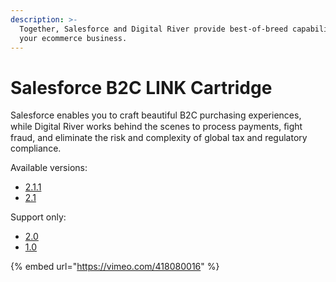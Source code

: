```yaml
---
description: >-
  Together, Salesforce and Digital River provide best-of-breed capabilities for
  your ecommerce business.
---
```


# Salesforce B2C LINK Cartridge

Salesforce enables you to craft beautiful B2C purchasing experiences, while Digital River works behind the scenes to process payments, ﬁght fraud, and eliminate the risk and complexity of global tax and regulatory compliance.

Available versions:&#x20;

* [2.1.1](https://docs.digitalriver.com/salesforce-b2c/v/2.1.1-1/)
* [2.1](https://docs.digitalriver.com/salesforce-b2c/v/salesforce-b2c-link-cartridge-2.1/)

Support only:

* [2.0](https://docs.digitalriver.com/salesforce-b2c/v/2.0/)
* [1.0](https://docs.digitalriver.com/salesforce-b2c/v/1.0-2/)

{% embed url="https://vimeo.com/418080016" %}

